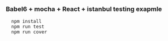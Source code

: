 ### Babel6 + mocha + React + istanbul testing exapmle

```
  npm install
  npm run test
  npm run cover
```